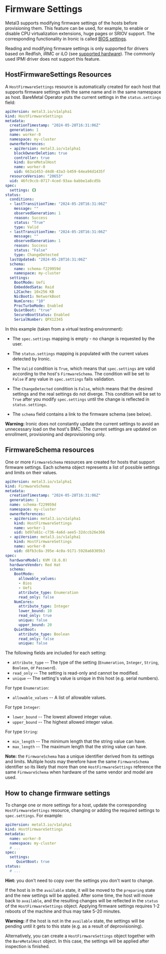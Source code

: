 # Firmware Settings

<!-- cSpell:ignore sriov -->

Metal3 supports modifying firmware settings of the hosts before provisioning
them. This feature can be used, for example, to enable or disable CPU
virtualization extensions, huge pages or SRIOV support. The corresponding
functionality in Ironic is called [BIOS
settings](https://docs.openstack.org/ironic/latest/admin/bios.html).

Reading and modifying firmware settings is only supported for drivers based on
Redfish, iRMC or iLO (see [supported hardware](./supported_hardware.md)). The
commonly used IPMI driver does not support this feature.

## HostFirmwareSettings Resources

A `HostFirmwareSettings` resource is automatically created for each host that
supports firmware settings with the same name and in the same namespace as
host.  BareMetal Operator puts the current settings in the `status.settings`
field:

```yaml
apiVersion: metal3.io/v1alpha1
kind: HostFirmwareSettings
metadata:
  creationTimestamp: "2024-05-28T16:31:06Z"
  generation: 1
  name: worker-0
  namespace: my-cluster
  ownerReferences:
  - apiVersion: metal3.io/v1alpha1
    blockOwnerDeletion: true
    controller: true
    kind: BareMetalHost
    name: worker-0
    uid: 663a1453-d4d8-43a3-b459-64ea94d1435f
  resourceVersion: "20653"
  uid: 46fc9ccb-0717-4ced-93aa-babbe1a8cd5b
spec:
  settings: {}
status:
  conditions:
  - lastTransitionTime: "2024-05-28T16:31:06Z"
    message: ""
    observedGeneration: 1
    reason: Success
    status: "True"
    type: Valid
  - lastTransitionTime: "2024-05-28T16:31:06Z"
    message: ""
    observedGeneration: 1
    reason: Success
    status: "False"
    type: ChangeDetected
  lastUpdated: "2024-05-28T16:31:06Z"
  schema:
    name: schema-f229959d
    namespace: my-cluster
  settings:
    BootMode: Uefi
    EmbeddedSata: Raid
    L2Cache: 10x256 KB
    NicBoot1: NetworkBoot
    NumCores: "10"
    ProcTurboMode: Enabled
    QuietBoot: "true"
    SecureBootStatus: Enabled
    SerialNumber: QPX12345
```

In this example (taken from a virtual testing environment):

- The `spec.settings` mapping is empty - no change is requested by the user.

- The `status.settings` mapping is populated with the current values detected
  by Ironic.

- The `Valid` condition is `True`, which means that `spec.settings` are valid
  according to the host's `FirmwareSchema`. The condition will be set to
  `False` if any value in `spec.settings` fails validation.

- The `ChangeDetected` condition is `False`, which means that the desired
  settings and the real settings do not diverge. This condition will be set
  to `True` after you modify `spec.settings` until the change is reflected
  in `status.settings`.

- The `schema` field contains a link to the firmware schema (see below).

**Warning:** Ironic does not constantly update the current settings to avoid an
unnecessary load on the host's BMC. The current settings are updated on
enrollment, provisioning and deprovisioning only.

## FirmwareSchema resources

One or more `FirmwareSchema` resources are created for hosts that support
firmware settings. Each schema object represents a list of possible settings
and limits on their values.

```yaml
apiVersion: metal3.io/v1alpha1
kind: FirmwareSchema
metadata:
  creationTimestamp: "2024-05-28T16:31:06Z"
  generation: 1
  name: schema-f229959d
  namespace: my-cluster
  ownerReferences:
  - apiVersion: metal3.io/v1alpha1
    kind: HostFirmwareSettings
    name: worker-1
    uid: bd97a81c-c736-4a6d-aee5-32dccb26e366
  - apiVersion: metal3.io/v1alpha1
    kind: HostFirmwareSettings
    name: worker-0
    uid: d8fb3c8a-395e-4c0a-9171-5928a68305b3
spec:
  hardwareModel: KVM (8.6.0)
  hardwareVendor: Red Hat
  schema:
    BootMode:
      allowable_values:
      - Bios
      - Uefi
      attribute_type: Enumeration
      read_only: false
    NumCores:
      attribute_type: Integer
      lower_bound: 10
      read_only: true
      unique: false
      upper_bound: 20
    QuietBoot:
      attribute_type: Boolean
      read_only: false
      unique: false
```

The following fields are included for each setting:

- `attribute_type` -- The type of the setting (`Enumeration`, `Integer`,
  `String`, `Boolean`, or `Password`).
- `read_only` -- The setting is read-only and cannot be modified.
- `unique` -- The setting's value is unique in this host (e.g. serial numbers).

For type `Enumeration`:

- `allowable_values` -- A list of allowable values.

For type `Integer`:

- `lower_bound` -- The lowest allowed integer value.
- `upper_bound` -- The highest allowed integer value.

For type `String`:

- `min_length` -- The minimum length that the string value can have.
- `max_length` -- The maximum length that the string value can have.

**Note:** the `FirmwareSchema` has a unique identifier derived from its
settings and limits. Multiple hosts may therefore have the same
`FirmwareSchema` identifier so its likely that more than one
`HostFirmwareSettings` reference the same `FirmwareSchema` when hardware of the
same vendor and model are used.

## How to change firmware settings

To change one or more settings for a host, update the corresponding
`HostFirmwareSettings` resource, changing or adding the required settings to
`spec.settings`. For example:

```yaml
apiVersion: metal3.io/v1alpha1
kind: HostFirmwareSettings
metadata:
  name: worker-0
  namespace: my-cluster
  # ...
spec:
  settings:
     QuietBoot: true
status:
  # ...
```

**Hint:** you don't need to copy over the settings you don't want to change.

If the host is in the `available` state, it will be moved to the `preparing`
state and the new settings will be applied. After some time, the host will move
back to `available`, and the resulting changes will be reflected in the
`status` of the `HostFirmwareSettings` object. Applying firmware settings
requires 1-2 reboots of the machine and thus may take 5-20 minutes.

**Warning:** if the host is not in the `available` state, the settings will be
pending until it gets to this state (e.g. as a result of deprovisioning).

Alternatively, you can create a `HostFirmwareSettings` object together with
the `BareMetalHost` object. In this case, the settings will be applied after
inspection is finished.
